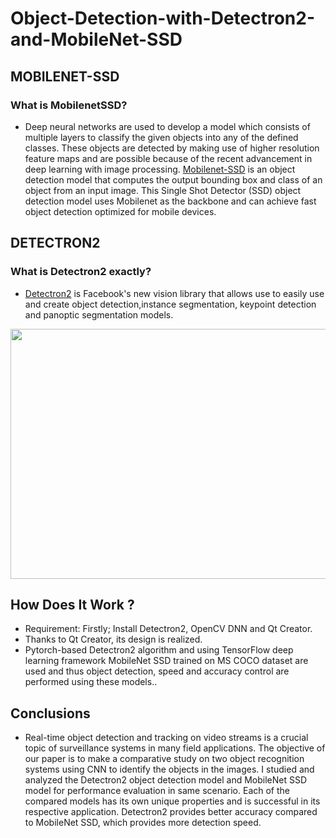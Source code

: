 # Object-Detection-with-Detectron2-and-MobileNet-SSD

## MOBILENET-SSD

### What is MobilenetSSD?
- Deep neural networks are used to develop a model which consists of multiple layers to classify the given objects into any of the defined classes. 
These objects are detected by making use of higher resolution feature maps and are possible because of the recent advancement in deep learning with image processing. 
[Mobilenet-SSD](https://ebenezertechs.com/mobilenet-ssd-using-opencv-3-4-1-deep-learning-module-python/) is an object detection model that computes the output bounding box and class of an object from an input image. This Single Shot Detector (SSD) object detection model uses Mobilenet as the backbone and can achieve fast object detection optimized for mobile devices.

## DETECTRON2
### What is Detectron2 exactly?
- [Detectron2](https://github.com/facebookresearch/detectron2) is Facebook's new vision library that allows use to easily use and 
create object detection,instance segmentation, keypoint detection and panoptic segmentation models.

<img align="center" src = "https://github.com/engineerbekir/Object-Detection-with-Detectron2-and-MobileNet-SSD/blob/master/gif.gif" width = "800" height ="400"/>

## How Does It Work ? 

- Requirement: Firstly; Install Detectron2, OpenCV DNN and Qt Creator. 
- Thanks to Qt Creator, its design is realized.
- Pytorch-based Detectron2 algorithm and using TensorFlow deep learning framework MobileNet SSD trained on MS COCO dataset are  used and thus object detection, speed and accuracy control are performed using these models..


## Conclusions
- Real-time object detection and tracking on video streams is a crucial topic of surveillance systems in many field applications. 
The objective of our paper is to make a comparative study on two object recognition systems using CNN to identify the objects in the images. 
I studied and analyzed the Detectron2 object detection model and MobileNet SSD model for performance evaluation in same 
scenario. Each of the compared models has its own unique properties and is successful in its respective application. Detectron2 provides better accuracy compared to MobileNet SSD, which provides more detection speed.
